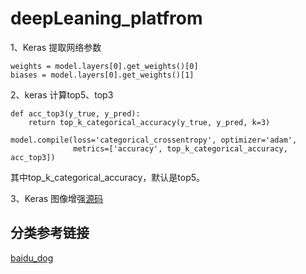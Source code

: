 # deepLeaning_platfrom
1、Keras 提取网络参数 <br>
```
weights = model.layers[0].get_weights()[0]
biases = model.layers[0].get_weights()[1]
```
2、keras 计算top5、top3

```
def acc_top3(y_true, y_pred):
    return top_k_categorical_accuracy(y_true, y_pred, k=3)

model.compile(loss='categorical_crossentropy', optimizer='adam',
              metrics=['accuracy', top_k_categorical_accuracy, acc_top3])
```
其中top_k_categorical_accuracy，默认是top5。

3、Keras 图像增强[源码](https://github.com/keras-team/keras-preprocessing/blob/master/keras_preprocessing/image.py)

## 分类参考链接
[baidu_dog](https://github.com/ahangchen/keras-dogs)
